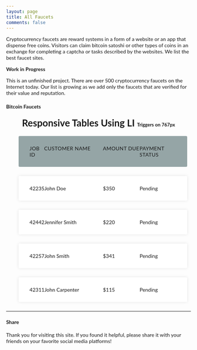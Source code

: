 ```yaml
---
layout: page
title: All Faucets
comments: false
---
```


Cryptocurrency faucets are reward systems in a form of a website or an app that dispense free coins. Visitors can claim bitcoin satoshi or other types of coins in an exchange for completing a captcha or tasks described by the websites. We list the best faucet sites.

**Work in Progress**

This is an unfinished project. There are over 500 cryptocurrency faucets on the Internet today. Our list is growing as we add only the faucets that are verified for their value and reputation.

#### Bitcoin Faucets

<style type="text/css">

body {
  font-family: 'lato', sans-serif;
}
.container {
  max-width: 1000px;
  margin-left: auto;
  margin-right: auto;
  padding-left: 10px;
  padding-right: 10px;
}

h2 {
  font-size: 26px;
  margin: 20px 0;
  text-align: center;
  small {
    font-size: 0.5em;
  }
}

.responsive-table {
  li {
    border-radius: 3px;
    padding: 25px 30px;
    display: flex;
    justify-content: space-between;
    margin-bottom: 25px;
  }
  .table-header {
    background-color: #95A5A6;
    font-size: 14px;
    text-transform: uppercase;
    letter-spacing: 0.03em;
  }
  .table-row {
    background-color: #ffffff;
    box-shadow: 0px 0px 9px 0px rgba(0,0,0,0.1);
  }
  .col-1 {
    flex-basis: 10%;
  }
  .col-2 {
    flex-basis: 40%;
  }
  .col-3 {
    flex-basis: 25%;
  }
  .col-4 {
    flex-basis: 25%;
  }

  @media all and (max-width: 767px) {
    .table-header {
      display: none;
    }
    .table-row{

    }
    li {
      display: block;
    }
    .col {

      flex-basis: 100%;

    }
    .col {
      display: flex;
      padding: 10px 0;
      &:before {
        color: #6C7A89;
        padding-right: 10px;
        content: attr(data-label);
        flex-basis: 50%;
        text-align: right;
      }
    }
  }
}

</style>

<div class="container">
  <h2>Responsive Tables Using LI <small>Triggers on 767px</small></h2>
  <ul class="responsive-table">
    <li class="table-header">
      <div class="col col-1">Job Id</div>
      <div class="col col-2">Customer Name</div>
      <div class="col col-3">Amount Due</div>
      <div class="col col-4">Payment Status</div>
    </li>
    <li class="table-row">
      <div class="col col-1" data-label="Job Id">42235</div>
      <div class="col col-2" data-label="Customer Name">John Doe</div>
      <div class="col col-3" data-label="Amount">$350</div>
      <div class="col col-4" data-label="Payment Status">Pending</div>
    </li>
    <li class="table-row">
      <div class="col col-1" data-label="Job Id">42442</div>
      <div class="col col-2" data-label="Customer Name">Jennifer Smith</div>
      <div class="col col-3" data-label="Amount">$220</div>
      <div class="col col-4" data-label="Payment Status">Pending</div>
    </li>
    <li class="table-row">
      <div class="col col-1" data-label="Job Id">42257</div>
      <div class="col col-2" data-label="Customer Name">John Smith</div>
      <div class="col col-3" data-label="Amount">$341</div>
      <div class="col col-4" data-label="Payment Status">Pending</div>
    </li>
    <li class="table-row">
      <div class="col col-1" data-label="Job Id">42311</div>
      <div class="col col-2" data-label="Customer Name">John Carpenter</div>
      <div class="col col-3" data-label="Amount">$115</div>
      <div class="col col-4" data-label="Payment Status">Pending</div>
    </li>
  </ul>
</div>

---
#### Share

Thank you for visiting this site. If you found it helpful, please share it with your friends on your favorite social media platforms!
